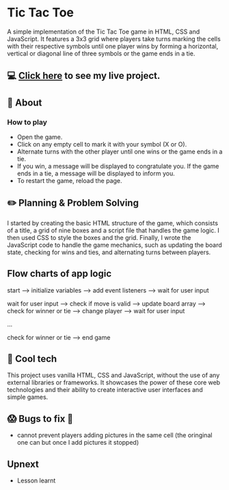 # Tic Tac Toe
A simple implementation of the Tic Tac Toe game in HTML, CSS and JavaScript. It features a 3x3 grid where players take turns marking the cells with their respective symbols until one player wins by forming a horizontal, vertical or diagonal line of three symbols or the game ends in a tie.
## :computer: [Click here](https://wenhuixu1.github.io/tic-tac-toe/) to see my live project.
## :page_facing_up: About
### How to play
- Open the game.
- Click on any empty cell to mark it with your symbol (X or O).
- Alternate turns with the other player until one wins or the game ends in a tie.
- If you win, a message will be displayed to congratulate you. If the game ends in a tie, a message will be displayed to inform you.
- To restart the game, reload the page.
## :pencil2: Planning & Problem Solving
I started by creating the basic HTML structure of the game, which consists of a title, a grid of nine boxes and a script file that handles the game logic. I then used CSS to style the boxes and the grid. Finally, I wrote the JavaScript code to handle the game mechanics, such as updating the board state, checking for wins and ties, and alternating turns between players.

## Flow charts of app logic
start --> initialize variables --> add event listeners --> wait for user input 

wait for user input --> check if move is valid --> update board array --> check for winner or tie --> change player --> wait for user input

...

check for winner or tie --> end game
## :rocket: Cool tech
This project uses vanilla HTML, CSS and JavaScript, without the use of any external libraries or frameworks. It showcases the power of these core web technologies and their ability to create interactive user interfaces and simple games.

## :scream: Bugs to fix :poop:
- cannot prevent players adding pictures in the same cell (the oringinal one can but once I add pictures it stopped)

## Upnext
- Lesson learnt
<!--
## :sob: Lessons learnt
What I would do differently if I could wind back the clock...
## :white_check_mark: Future features
Cool things I would add if I can keep working on this -->
